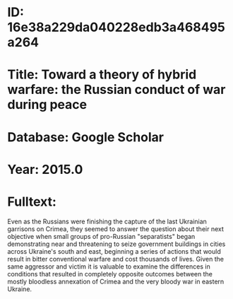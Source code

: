 # ID: 16e38a229da040228edb3a468495a264
# Title: Toward a theory of hybrid warfare: the Russian conduct of war during peace
# Database: Google Scholar
# Year: 2015.0
# Fulltext:
Even as the Russians were finishing the capture of the last Ukrainian garrisons on Crimea, they seemed to answer the question about their next objective when small groups of pro-Russian "separatists" began demonstrating near and threatening to seize government buildings in cities across Ukraine's south and east, beginning a series of actions that would result in bitter conventional warfare and cost thousands of lives.
Given the same aggressor and victim it is valuable to examine the differences in conditions that resulted in completely opposite outcomes between the mostly bloodless annexation of Crimea and the very bloody war in eastern Ukraine.
